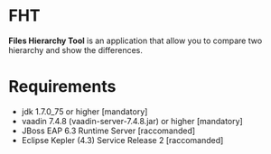 # FHT
<b>Files Hierarchy Tool</b> is an application that allow you to compare two hierarchy and show the differences.

# Requirements

- jdk 1.7.0_75 or higher [mandatory]
- vaadin 7.4.8 (vaadin-server-7.4.8.jar) or higher [mandatory]
- JBoss EAP 6.3 Runtime Server [raccomanded]
- Eclipse Kepler (4.3) Service Release 2 [raccomanded]
